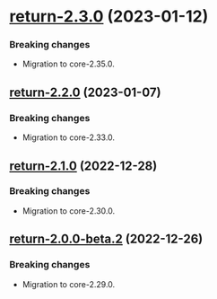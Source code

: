 <a name="return-2.3.0"></a>
# [return-2.3.0](https://github.com/ditsmod/ditsmod/releases/tag/return-2.3.0) (2023-01-12)

### Breaking changes

- Migration to core-2.35.0.

<a name="return-2.2.0"></a>
## [return-2.2.0](https://github.com/ditsmod/ditsmod/releases/tag/return-2.2.0) (2023-01-07)

### Breaking changes

- Migration to core-2.33.0.

<a name="return-2.1.0"></a>
## [return-2.1.0](https://github.com/ditsmod/ditsmod/releases/tag/return-2.1.0) (2022-12-28)

### Breaking changes

- Migration to core-2.30.0.

<a name="return-2.0.0-beta.2"></a>
## [return-2.0.0-beta.2](https://github.com/ditsmod/ditsmod/releases/tag/return-2.0.0-beta.2) (2022-12-26)

### Breaking changes

- Migration to core-2.29.0.


